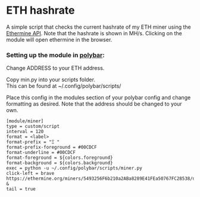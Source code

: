 # ETH hashrate
A simple script that checks the current hashrate of my ETH miner using the [Ethermine API](https://ethermine.org/api/miner). Note that the hashrate is shown in MH/s. Clicking on the module will open ethermine in the browser.


### Setting up the module in [polybar](https://github.com/polybar/polybar):
Change ADDRESS to your ETH address.

Copy min.py into your scripts folder.  
This can be found at ~/.config/polybar/scripts/

Place this config in the modules section of your polybar config and change formatting as desired. Note that the address should be changed to your own.

```
[module/miner]
type = custom/script
interval = 120
format = <label>
format-prefix = "Ξ "
format-prefix-foreground = #00CDCF
format-underline = #00CDCF
format-foreground = ${colors.foreground}
format-background = ${colors.background}
exec = python -u ~/.config/polybar/scripts/miner.py
click-left = brave https://ethermine.org/miners/5493256F6b210a2ABa8289E41FEa50767FC28538/dashboard &
tail = true
```